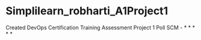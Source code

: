 # Simplilearn_robharti_A1Project1
Created DevOps Certification Training Assessment Project 1
Poll SCM - * * * * *
